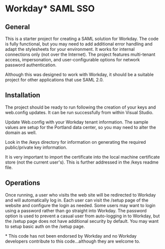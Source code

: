 
Workday* SAML SSO
==================


General
-------

This is a starter project for creating a SAML solution for Workday.  The code is fully functional, but you may need to add additional error handling and adapt the stylesheets for your environment.  It works for internal connections only (not over the Internet).  The project features multi-tenant access, impersonation, and user-configurable options for network password authentication. 

Although this was designed to work with Workday, it should be a suitable project for other applications that use SAML 2.0. 


Installation
------------

The project should be ready to run following the creation of your keys and web.config updates.  It can be run successfully from within Visual Studio.

Update Web.config with your Workday tenant information.  The sample values are setup for the Portland data center, so you may need to alter the domain as well.

Look in the /keys directory for information on generating the required public/private key information.

It is very important to import the certificate into the local machine certificate store (not the current user's).  This is further addressed in the /keys readme file.


Operations
----------

Once running, a user who visits the web site will be redirected to Workday and will automatically log in.
Each user can visit the /setup page of the website and configure the login as needed.  Some users
may want to login using a password rather than go straight into Workday.  The password option is used to prevent a casual user from auto-logging in to Workday, but the /setup page does not have additional security by default.  You may want to setup basic auth on the /setup page.



<nowiki>*</nowiki> This code has not been endorsed by Workday and no Workday developers contribute to this code...although they are welcome to.
